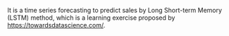 It is a time series forecasting to predict sales by Long Short-term Memory (LSTM) method, which is a learning exercise proposed by https://towardsdatascience.com/.
